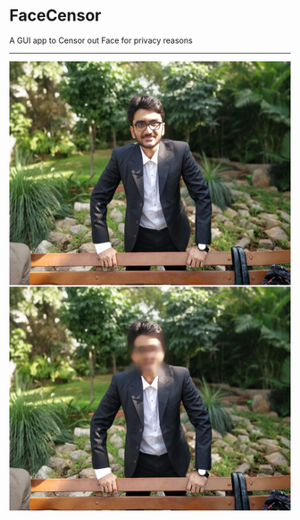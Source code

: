 # FaceCensor
A GUI app to Censor out Face for privacy reasons

-----------------------------------------------------------------
<img src='https://github.com/Abrar-04/FaceCensor/blob/main/2.jpeg' width="600" height="400">
<img src='https://github.com/Abrar-04/FaceCensor/blob/main/output/blurred.jpg' width="600" height="400">
